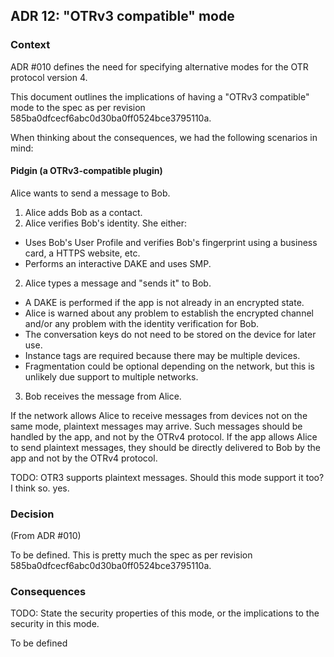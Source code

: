## ADR 12: "OTRv3 compatible" mode

### Context

ADR #010 defines the need for specifying alternative modes for the OTR protocol
version 4.

This document outlines the implications of having a "OTRv3 compatible" mode to
the spec as per revision 585ba0dfcecf6abc0d30ba0ff0524bce3795110a.

When thinking about the consequences, we had the following scenarios in mind:

#### Pidgin (a OTRv3-compatible plugin)

Alice wants to send a message to Bob.

1. Alice adds Bob as a contact.
2. Alice verifies Bob's identity. She either:
  * Uses Bob's User Profile and verifies Bob's fingerprint using a business
    card, a HTTPS website, etc.
  * Performs an interactive DAKE and uses SMP.

2. Alice types a message and "sends it" to Bob.
  * A DAKE is performed if the app is not already in an encrypted state.
  * Alice is warned about any problem to establish the encrypted channel and/or
    any problem with the identity verification for Bob.
  * The conversation keys do not need to be stored on the device for later use.
  * Instance tags are required because there may be multiple devices.
  * Fragmentation could be optional depending on the network, but this is
    unlikely due support to multiple networks.

3. Bob receives the message from Alice.

If the network allows Alice to receive messages from devices not on the same
mode, plaintext messages may arrive. Such messages should be handled by the app,
and not by the OTRv4 protocol. If the app allows Alice to send plaintext
messages, they should be directly delivered to Bob by the app and not by the
OTRv4 protocol.

TODO: OTR3 supports plaintext messages. Should this mode support it too? I think
so. yes.

### Decision

(From ADR #010)

To be defined. This is pretty much the spec as per revision
585ba0dfcecf6abc0d30ba0ff0524bce3795110a.

### Consequences

TODO: State the security properties of this mode, or the implications to the
security in this mode.

To be defined
